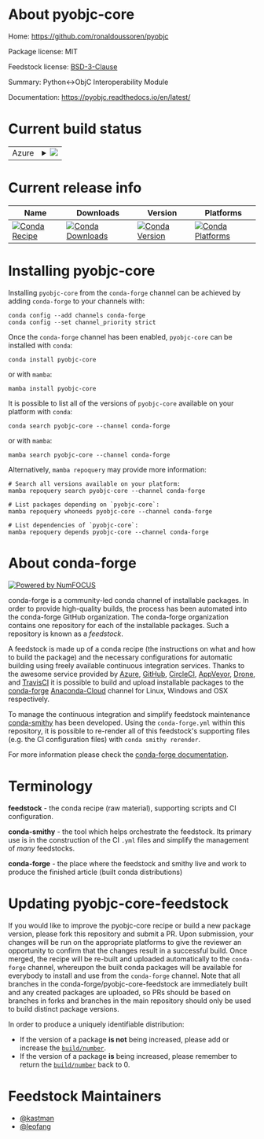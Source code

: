 About pyobjc-core
=================

Home: https://github.com/ronaldoussoren/pyobjc

Package license: MIT

Feedstock license: [BSD-3-Clause](https://github.com/conda-forge/pyobjc-core-feedstock/blob/main/LICENSE.txt)

Summary: Python<->ObjC Interoperability Module

Documentation: https://pyobjc.readthedocs.io/en/latest/

Current build status
====================


<table>
    
  <tr>
    <td>Azure</td>
    <td>
      <details>
        <summary>
          <a href="https://dev.azure.com/conda-forge/feedstock-builds/_build/latest?definitionId=903&branchName=main">
            <img src="https://dev.azure.com/conda-forge/feedstock-builds/_apis/build/status/pyobjc-core-feedstock?branchName=main">
          </a>
        </summary>
        <table>
          <thead><tr><th>Variant</th><th>Status</th></tr></thead>
          <tbody><tr>
              <td>osx_64_python3.10.____cpythonpython_implcpython</td>
              <td>
                <a href="https://dev.azure.com/conda-forge/feedstock-builds/_build/latest?definitionId=903&branchName=main">
                  <img src="https://dev.azure.com/conda-forge/feedstock-builds/_apis/build/status/pyobjc-core-feedstock?branchName=main&jobName=osx&configuration=osx_64_python3.10.____cpythonpython_implcpython" alt="variant">
                </a>
              </td>
            </tr><tr>
              <td>osx_64_python3.7.____cpythonpython_implcpython</td>
              <td>
                <a href="https://dev.azure.com/conda-forge/feedstock-builds/_build/latest?definitionId=903&branchName=main">
                  <img src="https://dev.azure.com/conda-forge/feedstock-builds/_apis/build/status/pyobjc-core-feedstock?branchName=main&jobName=osx&configuration=osx_64_python3.7.____cpythonpython_implcpython" alt="variant">
                </a>
              </td>
            </tr><tr>
              <td>osx_64_python3.8.____cpythonpython_implcpython</td>
              <td>
                <a href="https://dev.azure.com/conda-forge/feedstock-builds/_build/latest?definitionId=903&branchName=main">
                  <img src="https://dev.azure.com/conda-forge/feedstock-builds/_apis/build/status/pyobjc-core-feedstock?branchName=main&jobName=osx&configuration=osx_64_python3.8.____cpythonpython_implcpython" alt="variant">
                </a>
              </td>
            </tr><tr>
              <td>osx_64_python3.9.____cpythonpython_implcpython</td>
              <td>
                <a href="https://dev.azure.com/conda-forge/feedstock-builds/_build/latest?definitionId=903&branchName=main">
                  <img src="https://dev.azure.com/conda-forge/feedstock-builds/_apis/build/status/pyobjc-core-feedstock?branchName=main&jobName=osx&configuration=osx_64_python3.9.____cpythonpython_implcpython" alt="variant">
                </a>
              </td>
            </tr><tr>
              <td>osx_arm64_python3.10.____cpython</td>
              <td>
                <a href="https://dev.azure.com/conda-forge/feedstock-builds/_build/latest?definitionId=903&branchName=main">
                  <img src="https://dev.azure.com/conda-forge/feedstock-builds/_apis/build/status/pyobjc-core-feedstock?branchName=main&jobName=osx&configuration=osx_arm64_python3.10.____cpython" alt="variant">
                </a>
              </td>
            </tr><tr>
              <td>osx_arm64_python3.9.____cpython</td>
              <td>
                <a href="https://dev.azure.com/conda-forge/feedstock-builds/_build/latest?definitionId=903&branchName=main">
                  <img src="https://dev.azure.com/conda-forge/feedstock-builds/_apis/build/status/pyobjc-core-feedstock?branchName=main&jobName=osx&configuration=osx_arm64_python3.9.____cpython" alt="variant">
                </a>
              </td>
            </tr>
          </tbody>
        </table>
      </details>
    </td>
  </tr>
</table>

Current release info
====================

| Name | Downloads | Version | Platforms |
| --- | --- | --- | --- |
| [![Conda Recipe](https://img.shields.io/badge/recipe-pyobjc--core-green.svg)](https://anaconda.org/conda-forge/pyobjc-core) | [![Conda Downloads](https://img.shields.io/conda/dn/conda-forge/pyobjc-core.svg)](https://anaconda.org/conda-forge/pyobjc-core) | [![Conda Version](https://img.shields.io/conda/vn/conda-forge/pyobjc-core.svg)](https://anaconda.org/conda-forge/pyobjc-core) | [![Conda Platforms](https://img.shields.io/conda/pn/conda-forge/pyobjc-core.svg)](https://anaconda.org/conda-forge/pyobjc-core) |

Installing pyobjc-core
======================

Installing `pyobjc-core` from the `conda-forge` channel can be achieved by adding `conda-forge` to your channels with:

```
conda config --add channels conda-forge
conda config --set channel_priority strict
```

Once the `conda-forge` channel has been enabled, `pyobjc-core` can be installed with `conda`:

```
conda install pyobjc-core
```

or with `mamba`:

```
mamba install pyobjc-core
```

It is possible to list all of the versions of `pyobjc-core` available on your platform with `conda`:

```
conda search pyobjc-core --channel conda-forge
```

or with `mamba`:

```
mamba search pyobjc-core --channel conda-forge
```

Alternatively, `mamba repoquery` may provide more information:

```
# Search all versions available on your platform:
mamba repoquery search pyobjc-core --channel conda-forge

# List packages depending on `pyobjc-core`:
mamba repoquery whoneeds pyobjc-core --channel conda-forge

# List dependencies of `pyobjc-core`:
mamba repoquery depends pyobjc-core --channel conda-forge
```


About conda-forge
=================

[![Powered by
NumFOCUS](https://img.shields.io/badge/powered%20by-NumFOCUS-orange.svg?style=flat&colorA=E1523D&colorB=007D8A)](https://numfocus.org)

conda-forge is a community-led conda channel of installable packages.
In order to provide high-quality builds, the process has been automated into the
conda-forge GitHub organization. The conda-forge organization contains one repository
for each of the installable packages. Such a repository is known as a *feedstock*.

A feedstock is made up of a conda recipe (the instructions on what and how to build
the package) and the necessary configurations for automatic building using freely
available continuous integration services. Thanks to the awesome service provided by
[Azure](https://azure.microsoft.com/en-us/services/devops/), [GitHub](https://github.com/),
[CircleCI](https://circleci.com/), [AppVeyor](https://www.appveyor.com/),
[Drone](https://cloud.drone.io/welcome), and [TravisCI](https://travis-ci.com/)
it is possible to build and upload installable packages to the
[conda-forge](https://anaconda.org/conda-forge) [Anaconda-Cloud](https://anaconda.org/)
channel for Linux, Windows and OSX respectively.

To manage the continuous integration and simplify feedstock maintenance
[conda-smithy](https://github.com/conda-forge/conda-smithy) has been developed.
Using the ``conda-forge.yml`` within this repository, it is possible to re-render all of
this feedstock's supporting files (e.g. the CI configuration files) with ``conda smithy rerender``.

For more information please check the [conda-forge documentation](https://conda-forge.org/docs/).

Terminology
===========

**feedstock** - the conda recipe (raw material), supporting scripts and CI configuration.

**conda-smithy** - the tool which helps orchestrate the feedstock.
                   Its primary use is in the construction of the CI ``.yml`` files
                   and simplify the management of *many* feedstocks.

**conda-forge** - the place where the feedstock and smithy live and work to
                  produce the finished article (built conda distributions)


Updating pyobjc-core-feedstock
==============================

If you would like to improve the pyobjc-core recipe or build a new
package version, please fork this repository and submit a PR. Upon submission,
your changes will be run on the appropriate platforms to give the reviewer an
opportunity to confirm that the changes result in a successful build. Once
merged, the recipe will be re-built and uploaded automatically to the
`conda-forge` channel, whereupon the built conda packages will be available for
everybody to install and use from the `conda-forge` channel.
Note that all branches in the conda-forge/pyobjc-core-feedstock are
immediately built and any created packages are uploaded, so PRs should be based
on branches in forks and branches in the main repository should only be used to
build distinct package versions.

In order to produce a uniquely identifiable distribution:
 * If the version of a package **is not** being increased, please add or increase
   the [``build/number``](https://docs.conda.io/projects/conda-build/en/latest/resources/define-metadata.html#build-number-and-string).
 * If the version of a package **is** being increased, please remember to return
   the [``build/number``](https://docs.conda.io/projects/conda-build/en/latest/resources/define-metadata.html#build-number-and-string)
   back to 0.

Feedstock Maintainers
=====================

* [@kastman](https://github.com/kastman/)
* [@leofang](https://github.com/leofang/)

